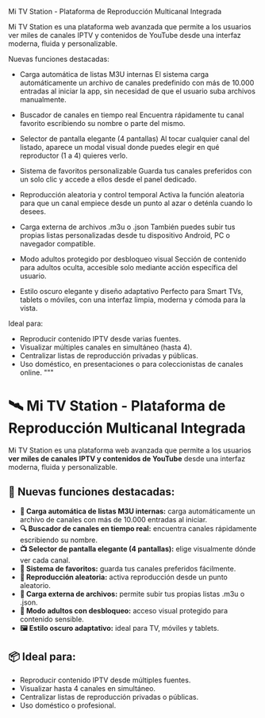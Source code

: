  Mi TV Station - Plataforma de Reproducción Multicanal Integrada

Mi TV Station es una plataforma web avanzada que permite a los usuarios ver miles de canales IPTV y contenidos de YouTube desde una interfaz moderna, fluida y personalizable.

Nuevas funciones destacadas:

- Carga automática de listas M3U internas
  El sistema carga automáticamente un archivo de canales predefinido con más de 10.000 entradas al iniciar la app, sin necesidad de que el usuario suba archivos manualmente.

- Buscador de canales en tiempo real
  Encuentra rápidamente tu canal favorito escribiendo su nombre o parte del mismo.

- Selector de pantalla elegante (4 pantallas)
  Al tocar cualquier canal del listado, aparece un modal visual donde puedes elegir en qué reproductor (1 a 4) quieres verlo.

- Sistema de favoritos personalizable
  Guarda tus canales preferidos con un solo clic y accede a ellos desde el panel dedicado.

- Reproducción aleatoria y control temporal
  Activa la función aleatoria para que un canal empiece desde un punto al azar o deténla cuando lo desees.

- Carga externa de archivos .m3u o .json
  También puedes subir tus propias listas personalizadas desde tu dispositivo Android, PC o navegador compatible.

- Modo adultos protegido por desbloqueo visual
  Sección de contenido para adultos oculta, accesible solo mediante acción específica del usuario.

- Estilo oscuro elegante y diseño adaptativo
  Perfecto para Smart TVs, tablets o móviles, con una interfaz limpia, moderna y cómoda para la vista.

Ideal para:
- Reproducir contenido IPTV desde varias fuentes.
- Visualizar múltiples canales en simultáneo (hasta 4).
- Centralizar listas de reproducción privadas y públicas.
- Uso doméstico, en presentaciones o para coleccionistas de canales online.
"""


</head>
<body>
  <h1>🛰️ Mi TV Station - Plataforma de Reproducción Multicanal Integrada</h1>
  <p>Mi TV Station es una plataforma web avanzada que permite a los usuarios <strong>ver miles de canales IPTV y contenidos de YouTube</strong> desde una interfaz moderna, fluida y personalizable.</p>

  <h2>🔧 Nuevas funciones destacadas:</h2>
  <ul>
    <li><strong>📡 Carga automática de listas M3U internas:</strong> carga automáticamente un archivo de canales con más de 10.000 entradas al iniciar.</li>
    <li><strong>🔍 Buscador de canales en tiempo real:</strong> encuentra canales rápidamente escribiendo su nombre.</li>
    <li><strong>📺 Selector de pantalla elegante (4 pantallas):</strong> elige visualmente dónde ver cada canal.</li>
    <li><strong>💾 Sistema de favoritos:</strong> guarda tus canales preferidos fácilmente.</li>
    <li><strong>🎲 Reproducción aleatoria:</strong> activa reproducción desde un punto aleatorio.</li>
    <li><strong>📁 Carga externa de archivos:</strong> permite subir tus propias listas .m3u o .json.</li>
    <li><strong>🔐 Modo adultos con desbloqueo:</strong> acceso visual protegido para contenido sensible.</li>
    <li><strong>🖼️ Estilo oscuro adaptativo:</strong> ideal para TV, móviles y tablets.</li>
  </ul>

  <h2>📦 Ideal para:</h2>
  <ul>
    <li>Reproducir contenido IPTV desde múltiples fuentes.</li>
    <li>Visualizar hasta 4 canales en simultáneo.</li>
    <li>Centralizar listas de reproducción privadas o públicas.</li>
    <li>Uso doméstico o profesional.</li>
  </ul>
</body>
</html>

